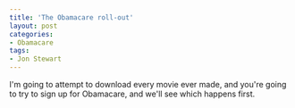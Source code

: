 ```yaml
---
title: 'The Obamacare roll-out'
layout: post
categories:
- Obamacare
tags:
- Jon Stewart
---
```


I'm going to attempt to download every movie ever made, and you're going to try to sign up for Obamacare, and we'll see which happens first.